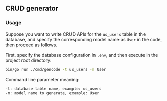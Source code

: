 ## CRUD generator

### Usage

Suppose you want to write CRUD APIs for the `us_users` table in the database, and specify the corresponding model name as `User` in the code, then proceed as follows.

First, specify the database configuration in `.env`, and then execute in the project root directory:

```bash
bin/go run ./cmd/gencode -t us_users -m User
```

Command line parameter meaning:

```
-t: database table name, example: us_users
-m: model name to generate, example: User
```